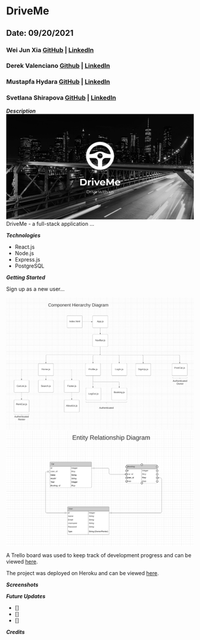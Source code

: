 # DriveMe

## Date: 09/20/2021

### Wei Jun Xia   [GitHub]() | [LinkedIn]()
### Derek Valenciano  [Github]() | [LinkedIn]()
### Mustapfa Hydara  [GitHub]() | [LinkedIn]()
### Svetlana Shirapova  [GitHub]() | [LinkedIn]()



***Description***
![DriveMe](images/DriveMe.png)
DriveMe - a full-stack application ...

***Technologies***

* React.js
* Node.js
* Express.js
* PostgreSQL


***Getting Started***

Sign up as a new user...

![CHD](images/CHD.png)
![ERD](images/ERD.png)

A Trello board was used to keep track of development progress and can be viewed [here](https://trello.com/b/i35voRC8/group-project).


The project was deployed on Heroku and can be viewed [here]().

***Screenshots***


***Future Updates***

- []
- []
- []

***Credits***